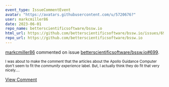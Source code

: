 ```yaml
---
event_type: IssueCommentEvent
avatar: "https://avatars.githubusercontent.com/u/5720676?"
user: markcmiller86
date: 2023-06-01
repo_name: betterscientificsoftware/bssw.io
html_url: https://github.com/betterscientificsoftware/bssw.io/issues/699
repo_url: https://github.com/betterscientificsoftware/bssw.io
---
```


<a href='https://github.com/markcmiller86' target='_blank'>markcmiller86</a> commented on issue <a href='https://github.com/betterscientificsoftware/bssw.io/issues/699' target='_blank'>betterscientificsoftware/bssw.io#699</a>.

<small>I was about to make the comment that the articles about the Apollo Guidance Computer don't seem to fit the *community experience* label. But, I actually think they do fit that very nicely....</small>

<a href='https://github.com/betterscientificsoftware/bssw.io/issues/699' target='_blank'>View Comment</a>